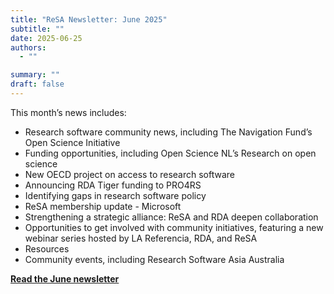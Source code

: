 ```yaml
---
title: "ReSA Newsletter: June 2025"
subtitle: ""
date: 2025-06-25
authors:
  - ""

summary: ""
draft: false
---
```


This month’s news includes:

* Research software community news, including The Navigation Fund’s Open Science Initiative 
* Funding opportunities, including Open Science NL’s Research on open science
* New OECD project on access to research software 
* Announcing RDA Tiger funding to PRO4RS
* Identifying gaps in research software policy
* ReSA membership update - Microsoft
* Strengthening a strategic alliance: ReSA and RDA deepen collaboration 
* Opportunities to get involved with community initiatives, featuring a new webinar series hosted by LA Referencia, RDA, and ReSA
* Resources
* Community events, including Research Software Asia Australia

**[Read the June newsletter](https://preview.mailerlite.io/preview/778129/emails/158017832753301347)**
